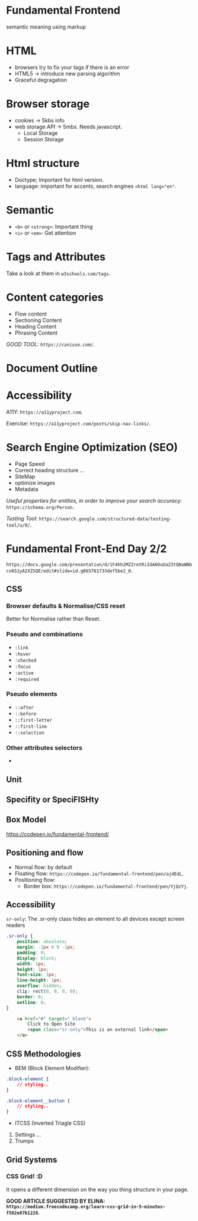 Fundamental Frontend
====================

semantic meaning using markup

# HTML
* browsers try to fix your tags if there is an error
* HTML5 -> introduce new parsing algorithm
* Graceful degragation

# Browser storage
* cookies -> 5kbs info
* web storage API -> 5mbs. Needs javascript.
    * Local Storage
    * Session Storage

# Html structure
* Doctype; Important for html version.
* language: important for accents, search engines `<html lang="en"`.

# Semantic
* `<b>` or `<strong>`: Important thing
* `<i>` or `<em>`: Get attention

# Tags and Attributes
Take a look at them in `w3schools.com/tags`.

# Content categories
* Flow content
* Sectioning Content
* Heading Content
* Phrasing Content

*GOOD TOOL: `https://caniuse.com/`.*

# Document Outline

# Accessibility

A11Y: `https://a11yproject.com`.

Exercise: `https://a11yproject.com/posts/skip-nav-links/`.

# Search Engine Optimization (SEO)

* Page Speed
* Correct heading structure
...
* SiteMap
* optimize images
* Metadata

*Useful properties for entities, in order to improve your search accuracy*: `https://schema.org/Person`.

*Testing Tool:* `https://search.google.com/structured-data/testing-tool/u/0/`.

# Fundamental Front-End Day 2/2

`https://docs.google.com/presentation/d/1F4hh2MZZretRiIdA6OuUaZ3tQNaWNbcv6S1yA2XZSQE/edit#slide=id.g665761733def5be2_0`.

## CSS

### Browser defaults & Normalise/CSS reset

Better for Normalise rather than Reset.

### Pseudo and combinations

* `:link`
* `:hover`
* `:checked`
* `:focus`
* `:active`
* `:required`

### Pseudo elements

* `::after`
* `::before`
* `::first-letter`
* `::first-line`
* `::selection`

### Other attributes selectors

* 

## Unit

## Specifity or SpeciFISHty

## Box Model

https://codepen.io/fundamental-frontend/

## Positioning and flow

* Normal flow: by default
* Floating flow: `https://codepen.io/fundamental-frontend/pen/ajdEdL`.
* Positioning flow:
    * Border box: `https://codepen.io/fundamental-frontend/pen/YjQzYj`.

## Accessibility

`sr-only`: The .sr-only class hides an element to all devices except screen readers

```css
.sr-only {
    position: absolute;
    margin: -1px 0 0 -1px;
    padding: 0;
    display: block;
    width: 1px;
    height: 1px;
    font-size: 1px;
    line-height: 1px;
    overflow: hidden;
    clip: rect(0, 0, 0, 0);
    border: 0;
    outline: 0;
}
```

```html
    <a href="#" target="_blank">
        Click to Open Site
        <span class="sr-only">This is an external link</span>
    </a>
```

## CSS Methodologies

* BEM (Block Element Modifier):


```css
.block-element {
    // styling..
}

.block-element__button {
    // styling..
}

```

* ITCSS (Inverted Triagle CSS)

1. Settings
...
6. Trumps

## Grid Systems

### CSS Grid! :D 

It opens a different dimension on the way you thing structure in your page.

**GOOD ARTICLE SUGGESTED BY ELINA: `https://medium.freecodecamp.org/learn-css-grid-in-5-minutes-f582e87b1228`.**